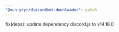 ```yaml
---
"@sun-yryr/discordbot-downloader": patch
---
```


fix(deps): update dependency discord.js to v14.18.0
